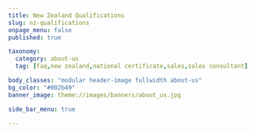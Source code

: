 ```yaml
---
title: New Zealand Qualifications
slug: nz-qualifications
onpage_menu: false
published: true

taxonomy:
  category: about-us
  tag: [faq,new zealand,national certificate,sales,sales consultant]

body_classes: "modular header-image fullwidth about-us"
bg_color: "#002b49"
banner_image: theme://images/banners/about_us.jpg

side_bar_menu: true

---
```

